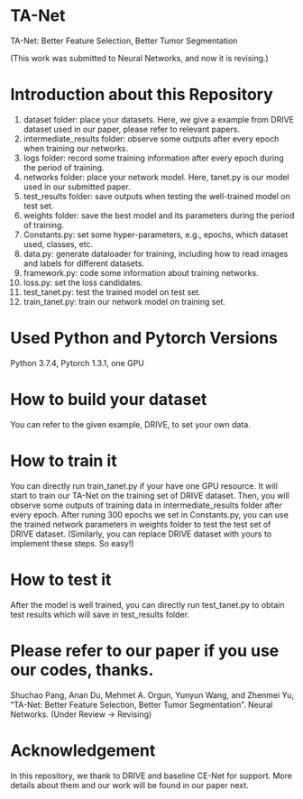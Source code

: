 # TA-Net
TA-Net: Better Feature Selection, Better Tumor Segmentation

(This work was submitted to Neural Networks, and now it is revising.)
# Introduction about this Repository
1. dataset folder: place your datasets. Here, we give a example from DRIVE dataset used in our paper, please refer to relevant papers.
2. intermediate_results folder: observe some outputs after every epoch when training our networks.
3. logs folder: record some training information after every epoch during the period of training.
4. networks folder: place your network model. Here, tanet.py is our model used in our submitted paper.
5. test_results folder: save outputs when testing the well-trained model on test set.
6. weights folder: save the best model and its parameters during the period of training.
7. Constants.py: set some hyper-parameters, e.g., epochs, which dataset used, classes, etc.
8. data.py: generate dataloader for training, including how to read images and labels for different datasets.
9. framework.py: code some information about training networks.
10. loss.py: set the loss candidates.
11. test_tanet.py: test the trained model on test set.
12. train_tanet.py: train our network model on training set.

# Used Python and Pytorch Versions
Python 3.7.4, Pytorch 1.3.1, one GPU
# How to build your dataset
You can refer to the given example, DRIVE, to set your own data.
# How to train it
You can directly run train_tanet.py if your have one GPU resource. It will start to train our TA-Net on the training set of DRIVE dataset. Then, you will observe some outputs of training data in intermediate_results folder after every epoch. After runing 300 epochs we set in Constants.py, you can use the trained network parameters in weights folder to test the test set of DRIVE dataset. (Similarly, you can replace DRIVE dataset with yours to implement these steps. So easy!)
# How to test it
After the model is well trained, you can directly run test_tanet.py to obtain test results which will save in test_results folder.
# Please refer to our paper if you use our codes, thanks.
Shuchao Pang, Anan Du, Mehmet A. Orgun, Yunyun Wang, and Zhenmei Yu, “TA-Net: Better Feature
Selection, Better Tumor Segmentation”. Neural Networks. (Under Review -> Revising)
# Acknowledgement
In this repository, we thank to DRIVE and baseline CE-Net for support. More details about them and our work will be found in our paper next.
